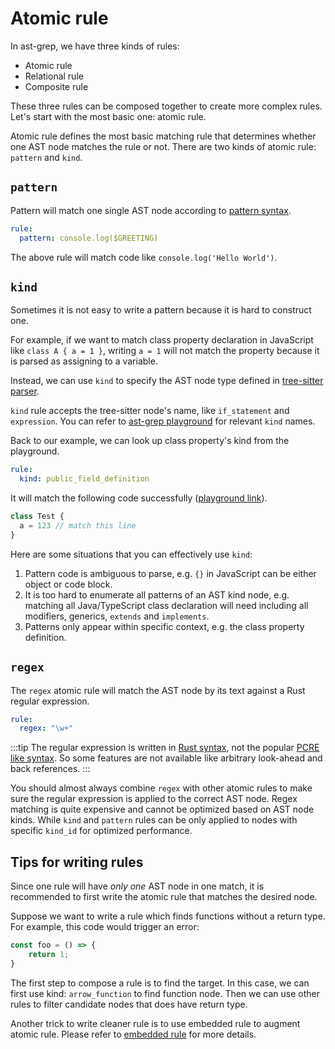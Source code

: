 # Atomic rule

In ast-grep, we have three kinds of rules:

* Atomic rule
* Relational rule
* Composite rule

These three rules can be composed together to create more complex rules. Let's start with the most basic one: atomic rule.

Atomic rule defines the most basic matching rule that determines whether one AST node matches the rule or not. There are two kinds of atomic rule: `pattern` and `kind`.

## `pattern`

Pattern will match one single AST node according to [pattern syntax](/guide/pattern-syntax).

```yaml
rule:
  pattern: console.log($GREETING)
```

The above rule will match code like `console.log('Hello World')`.

## `kind`

Sometimes it is not easy to write a pattern because it is hard to construct one.

For example, if we want to match class property declaration in JavaScript like `class A { a = 1 }`,
writing `a = 1` will not match the property because it is parsed as assigning to a variable.

Instead, we can use `kind` to specify the AST node type defined in [tree-sitter parser](https://tree-sitter.github.io/tree-sitter/using-parsers#named-vs-anonymous-nodes).

`kind` rule accepts the tree-sitter node's name, like `if_statement` and `expression`.
You can refer to [ast-grep playground](/playground) for relevant `kind` names.

Back to our example, we can look up class property's kind from the playground.

```yaml
rule:
  kind: public_field_definition
```

It will match the following code successfully ([playground link](/playground.html#eyJtb2RlIjoiQ29uZmlnIiwibGFuZyI6ImphdmFzY3JpcHQiLCJxdWVyeSI6ImEgPSAxMjMiLCJjb25maWciOiIjIENvbmZpZ3VyZSBSdWxlIGluIFlBTUxcbnJ1bGU6XG4gIGtpbmQ6IHB1YmxpY19maWVsZF9kZWZpbml0aW9uIiwic291cmNlIjoiY2xhc3MgVGVzdCB7XG4gIGEgPSAxMjNcbn0ifQ==)).

```js
class Test {
  a = 123 // match this line
}
```

Here are some situations that you can effectively use `kind`:
1. Pattern code is ambiguous to parse, e.g. `{}` in JavaScript can be either object or code block.
2. It is too hard to enumerate all patterns of an AST kind node, e.g. matching all Java/TypeScript class declaration will need including all modifiers, generics, `extends` and `implements`.
3. Patterns only appear within specific context, e.g. the class property definition.


## `regex`

The `regex` atomic rule will match the AST node by its text against a Rust regular expression.

```yaml
rule:
  regex: "\w+"
```

:::tip
The regular expression is written in [Rust syntax](https://docs.rs/regex/latest/regex/), not the popular [PCRE like syntax](https://developer.mozilla.org/en-US/docs/Web/JavaScript/Guide/Regular_Expressions).
So some features are not available like arbitrary look-ahead and back references.
:::

You should almost always combine `regex` with other atomic rules to make sure the regular expression is applied to the correct AST node. Regex matching is quite expensive and cannot be optimized based on AST node kinds. While `kind` and `pattern` rules can be only applied to nodes with specific `kind_id` for optimized performance.

## Tips for writing rules

Since one rule will have *only one* AST node in one match, it is recommended to first write the atomic rule that matches the desired node.

Suppose we want to write a rule which finds functions without a return type.
For example, this code would trigger an error:

```ts
const foo = () => {
	return 1;
}
```
The first step to compose a rule is to find the target. In this case, we can first use kind: `arrow_function` to find function node. Then we can use other rules to filter candidate nodes that does have return type.

Another trick to write cleaner rule is to use embedded rule to augment atomic rule.
Please refer to [embedded rule](/guide/rule-config/composite-rule.html#embedded-rules) for more details.
